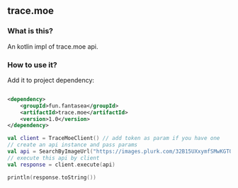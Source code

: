 ## trace.moe

### What is this?

An kotlin impl of trace.moe api.

### How to use it?

Add it to project dependency:

```xml

<dependency>
    <groupId>fun.fantasea</groupId>
    <artifactId>trace.moe</artifactId>
    <version>1.0</version>
</dependency>
```

```kotlin
val client = TraceMoeClient() // add token as param if you have one
// create an api instance and pass params
val api = SearchByImageUrl("https://images.plurk.com/32B15UXxymfSMwKGTObY5e.jpg")
// execute this api by client
val response = client.execute(api)

println(response.toString())
```
